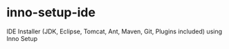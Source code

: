 # inno-setup-ide
IDE Installer (JDK, Eclipse, Tomcat, Ant, Maven, Git, Plugins included) using Inno Setup
